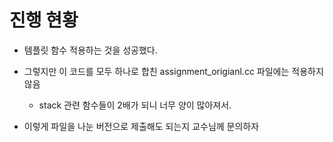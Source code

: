 # 진행 현황
* 템플릿 함수 적용하는 것을 성공했다.
* 그렇지만 이 코드를 모두 하나로 합친 assignment_origianl.cc 파일에는 적용하지 않음
    * stack 관련 함수들이 2배가 되니 너무 양이 많아져서.

* 이렇게 파일을 나눈 버전으로 제출해도 되는지 교수님께 문의하자
